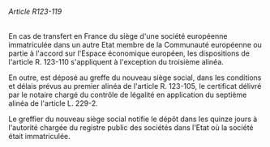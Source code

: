 ###### Article R123-119

En cas de transfert en France du siège d'une société européenne immatriculée dans un autre Etat membre de la Communauté européenne ou partie à l'accord sur l'Espace économique européen, les dispositions de l'article R. 123-110 s'appliquent à l'exception du troisième alinéa.

En outre, est déposé au greffe du nouveau siège social, dans les conditions et délais prévus au premier alinéa de l'article R. 123-105, le certificat délivré par le notaire chargé du contrôle de légalité en application du septième alinéa de l'article L. 229-2.

Le greffier du nouveau siège social notifie le dépôt dans les quinze jours à l'autorité chargée du registre public des sociétés dans l'Etat où la société était immatriculée.

